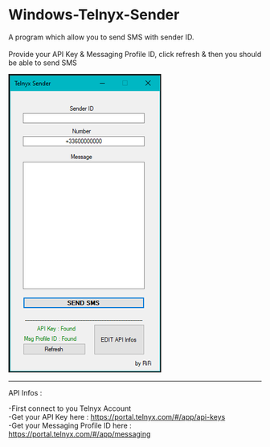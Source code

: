 # Windows-Telnyx-Sender
A program which allow you to send SMS with sender ID.  <br/><br/>Provide your API Key &amp; Messaging Profile ID, click refresh &amp; then you should be able to send SMS

![alt text](https://github.com/rrifi/Windows-Telnyx-Sender/blob/main/tlnx.PNG)

--------------------------------------------------------------------------------
API Infos : 

-First connect to you Telnyx Account <br/>
-Get your API Key here : https://portal.telnyx.com/#/app/api-keys <br/>
-Get your Messaging Profile ID here : https://portal.telnyx.com/#/app/messaging
